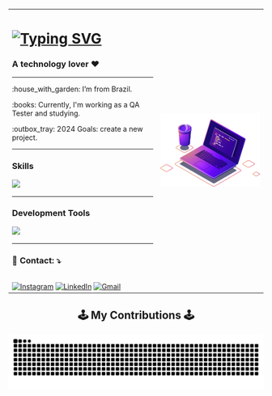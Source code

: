 <table align="center">
  <tr>
    <td>
      <h1>
          <a href="https://git.io/typing-svg"><img src="https://readme-typing-svg.demolab.com?font=Fira+Code&duration=2000&pause=1000&random=false&width=435&lines=Hi%2C+There!;I'm+Douglas+Rodrigues%F0%9F%91%8B" alt="Typing SVG" /></a>
      </h1>

  <h3 align="left">
  A technology lover ❤️
  </h3>

  <hr/>

  <p>:house_with_garden: I’m from Brazil.</p>

  <p>:books: Currently, I'm working as a QA Tester and studying.</p>

  <p>:outbox_tray: 2024 Goals: create a new project.</p>

  <hr/>

  <h3>Skills</h3>
  
  <img src="https://skillicons.dev/icons?i=react,bootstrap,html,css,nodejs,spring,postgres" />

  <hr/>
  
  <h3>Development Tools</h3>

  <img src="https://skillicons.dev/icons?i=vscode,linux,git,postman,cloudflare,github,docker" />
  
  <hr/>

  <h3 align="left">💌 Contact: ⤵️</h3>

  <br>

  <div>
    <a href="https://instagram.com/douglas.rs97" target="_blank"><img src="https://img.shields.io/badge/-Instagram-%23E4405F?style=for-the-badge&logo=instagram&logoColor=white" target="_blank" alt="Instagram"></a>
    <a href="https://www.linkedin.com/in/douglas-rodrigues-1043/" target="_blank"><img src="https://img.shields.io/badge/-LinkedIn-%230077B5?style=for-the-badge&logo=linkedin&logoColor=white" target="_blank" alt="LinkedIn"></a>
    <a href="mailto:doug104397@gmail.com"><img src="https://img.shields.io/badge/Gmail-D14836?style=for-the-badge&logo=gmail&logoColor=white" target="_blank" alt="Gmail"></a>
  </div>
</td>

<td align="right">
  <img src="https://github.com/doug1043/Doug1043/blob/main/computer-illustration.png" style="width: 350px;" alt="Computador iuriCode">
</td> 
</tr>
</table>

<div align="center">
        <h2>🕹️ My Contributions 🕹️</h2>
        <picture>
          <source media="(prefers-color-scheme: dark)" srcset="https://raw.githubusercontent.com/doug1043/Doug1043/output/github-contribution-grid-snake-dark.svg" />
          <source media="(prefers-color-scheme: light)" srcset="https://raw.githubusercontent.com/doug1043/Doug1043/output/github-contribution-grid-snake.svg" />
          <img alt="github-snake" src="https://raw.githubusercontent.com/doug1043/Doug1043/output/github-contribution-grid-snake.svg" />
        </picture>
</div>
